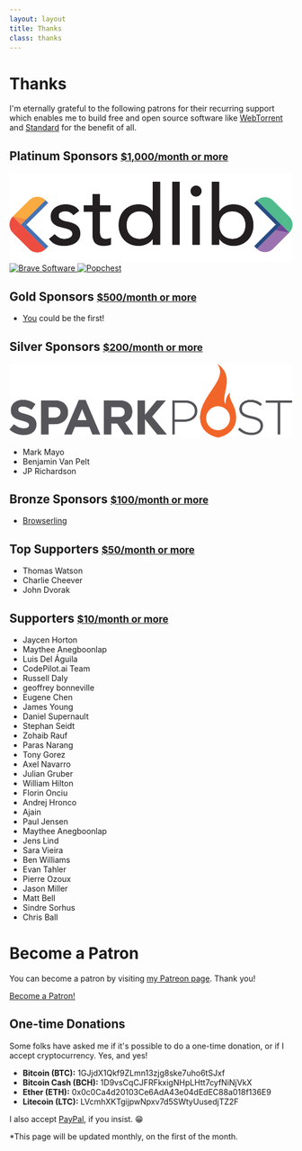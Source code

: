 ```yaml
---
layout: layout
title: Thanks
class: thanks
---
```


# Thanks

I'm eternally grateful to the following patrons for their recurring support which
enables me to build free and open source software like
[WebTorrent](https://webtorrent.io) and [Standard](https://standardjs.com) for the
benefit of all.

## Platinum Sponsors <small>[$1,000/month or more](https://www.patreon.com/bePatron?c=1335510&rid=2201589)</small>

<a href='https://stdlib.com' rel='nofollow' target='_blank' class='sponsor sponsor-platinum'>
  <img src='/images/supporters/stdlib.png' alt='Stdlib' />
</a>
<a href='https://brave.com' rel='nofollow' target='_blank' class='sponsor sponsor-platinum'>
  <img src='/images/supporters/brave.png' alt='Brave Software' />
</a>
<a href='https://popchest.com' rel='nofollow' target='_blank' class='sponsor sponsor-platinum'>
  <img src='/images/supporters/popchest.png' alt='Popchest' />
</a>

## Gold Sponsors <small>[$500/month or more](https://www.patreon.com/bePatron?c=1335510&rid=2175327)</small>

- [You](https://www.patreon.com/feross) could be the first!

## Silver Sponsors <small>[$200/month or more](https://www.patreon.com/bePatron?c=1335510&rid=2201567)</small>

<a href='https://sparkpo.st/feross' rel='nofollow' target='_blank' class='sponsor sponsor-silver'>
  <img src='/images/supporters/sparkpost.png' alt='Sparkpost' />
</a>

- Mark Mayo
- Benjamin Van Pelt
- JP Richardson

## Bronze Sponsors <small>[$100/month or more](https://www.patreon.com/bePatron?c=1335510&rid=2201570)</small>

- <a href='https://www.browserling.com/' rel='nofollow' target='_blank'>Browserling</a>

## Top Supporters <small>[$50/month or more](https://www.patreon.com/bePatron?c=1335510&rid=2188674)</small>

- Thomas Watson
- Charlie Cheever
- John Dvorak

## Supporters <small>[$10/month or more](https://www.patreon.com/bePatron?c=1335510&rid=2179762)</small>

- Jaycen Horton
- Maythee Anegboonlap
- Luis Del Águila
- CodePilot.ai Team
- Russell Daly
- geoffrey  bonneville
- Eugene  Chen
- James Young
- Daniel  Supernault
- Stephan Seidt
- Zohaib  Rauf
- Paras Narang
- Tony  Gorez
- Axel  Navarro
- Julian  Gruber
- William Hilton
- Florin  Onciu
- Andrej  Hronco
- Ajain
- Paul  Jensen
- Maythee Anegboonlap
- Jens  Lind
- Sara  Vieira
- Ben Williams
- Evan  Tahler
- Pierre  Ozoux
- Jason Miller
- Matt  Bell
- Sindre  Sorhus
- Chris Ball

# Become a Patron

You can become a patron by visiting [my Patreon page](https://patreon.com/feross).
Thank you!

<a href="https://www.patreon.com/bePatron?u=8375109" data-patreon-widget-type="become-patron-button">Become a Patron!</a><script async src="https://c6.patreon.com/becomePatronButton.bundle.js"></script>

## One-time Donations

Some folks have asked me if it's possible to do a one-time donation, or if I accept cryptocurrency. Yes, and yes!

- **Bitcoin (BTC):** 1GJjdX1Qkf9ZLmn13zjg8ske7uho6tSJxf
- **Bitcoin Cash (BCH):** 1D9vsCqCJFRFkxigNHpLHtt7cyfNiNjVkX
- **Ether (ETH):** 0x0c0Ca4d20103Ce6AdA43e04dEdEC88a018f136E9
- **Litecoin (LTC):** LVcmhXKTgijpwNpxv7d5SWtyUusedjTZ2F

I also accept [PayPal](https://www.paypal.me/feross), if you insist. 😁

*This page will be updated monthly, on the first of the month.
